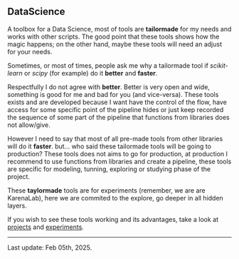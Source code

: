 ## DataScience

A toolbox for a Data Science, most of tools are **tailormade** for my needs and works with other scripts.
The good point that these tools shows how the magic happens; on the other hand, maybe these tools will need an adjust for your needs.

Sometimes, or most of times, people ask me why a tailormade tool if *scikit-learn* or *scipy* (for example) do it **better** and **faster**.

Respectfully I do not agree with **better**. Better is very open and wide, something is good for me and bad for you (and vice-versa). These tools exists and are developed because I want have the control of the flow, have access for some specific point of the pipeline hides or just keep recorded the sequence of some part of the pipeline that functions from libraries does not allow/give.

However I need to say that most of all pre-made tools from other libraries will do it **faster**. but... who said these tailormade tools will be going to production? These tools does not aims to go for production, at production I recommend to use functions from libraries and create a pipeline, these tools are specific for modeling, tunning, exploring or studying phase of the project.

These **taylormade** tools are for experiments (remember, we are are KarenaLab), here we are commited to the explore, go deeper in all hidden layers.

If you wish to see these tools working and its advantages, take a look at [projects](https://github.com/KarenaLab/Projects) and [experiments](https://github.com/KarenaLab/Experiments).


-------
Last update: Feb 05th, 2025.

